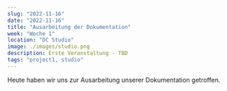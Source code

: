 ```yaml
---
slug: "2022-11-16"
date: "2022-11-16"
title: "Ausarbeitung der Dokumentation"
week: "Woche 1"
location: "DC Studio"
image: ./images/studio.png
description: Erste Veranstaltung - TBD
tags: "project1, studio"
---
```


Heute haben wir uns zur Ausarbeitung unserer Dokumentation getroffen.
